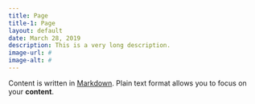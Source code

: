 ```yaml
---
title: Page
title-1: Page
layout: default
date: March 28, 2019
description: This is a very long description.
image-url: #
image-alt: #
---
```


Content is written in [Markdown](https://learnxinyminutes.com/docs/markdown/). Plain text format allows you to focus on your **content**.

<!--
You can use HTML elements in Markdown, such as the comment element, and they won't be affected by a markdown parser. However, if you create an HTML element in your markdown file, you cannot use markdown syntax within that element's contents.
-->
